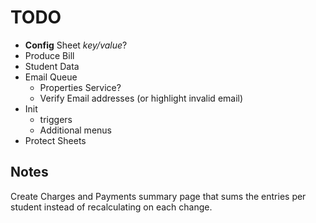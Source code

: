 # TODO

- **Config** Sheet _key/value_?
- Produce Bill
- Student Data
- Email Queue
  - Properties Service?
  - Verify Email addresses (or highlight invalid email)
- Init
  - triggers
  - Additional menus
- Protect Sheets

## Notes

Create Charges and Payments summary page that sums the entries per student instead of recalculating on each change.
